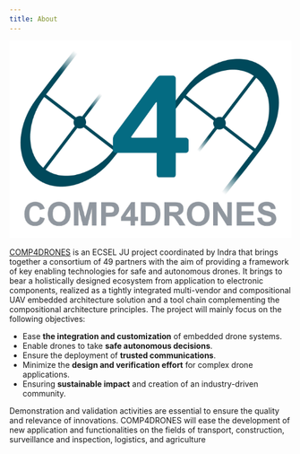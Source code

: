 ```yaml
---
title: About
---
```


[![LOGO](img/C4D_logo_white.png)](https://www.comp4drones.eu/)

[COMP4DRONES](https://www.comp4drones.eu/) is an ECSEL JU project coordinated by Indra that brings together a consortium of 49 partners with the aim of providing a framework of key enabling technologies for safe and autonomous drones. It brings to bear a holistically designed ecosystem from application to electronic components, realized as a tightly integrated multi-vendor and compositional UAV embedded architecture solution and a tool chain complementing the compositional architecture principles. The project will mainly focus on the following objectives:

- Ease **the integration and customization** of embedded drone systems.
- Enable drones to take **safe autonomous decisions**.
- Ensure the deployment of **trusted communications**.
- Minimize the **design and verification effort** for complex drone applications.
- Ensuring **sustainable impact** and creation of an industry-driven community.

Demonstration and validation activities are essential to ensure the quality and relevance of innovations. COMP4DRONES will ease the development of new application and functionalities on the fields of transport, construction, surveillance and inspection, logistics, and agriculture

